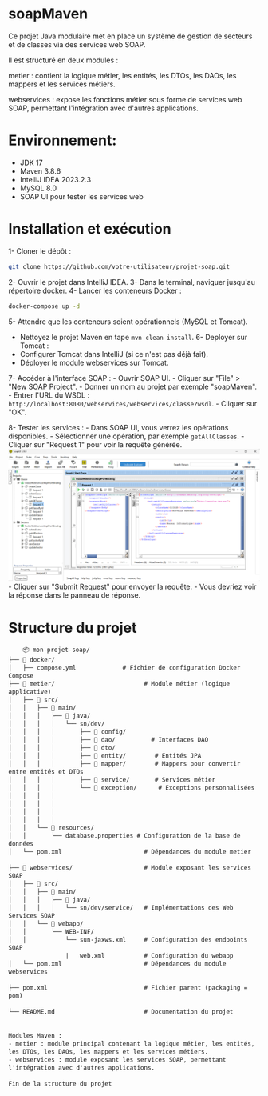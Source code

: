 # soapMaven
Ce projet Java modulaire met en place un système de gestion de secteurs et de classes via des services web SOAP.

Il est structuré en deux modules :

metier : contient la logique métier, les entités, les DTOs, les DAOs, les mappers et les services métiers.

webservices : expose les fonctions métier sous forme de services web SOAP, permettant l'intégration avec d'autres applications.

# Environnement:
- JDK 17
- Maven 3.8.6
- IntelliJ IDEA 2023.2.3
- MySQL 8.0
- SOAP UI pour tester les services web

# Installation et exécution
1- Cloner le dépôt :
```bash
git clone https://github.com/votre-utilisateur/projet-soap.git
```
2- Ouvrir le projet dans IntelliJ IDEA.
3- Dans le terminal, naviguer jusqu'au répertoire docker.
4- Lancer les conteneurs Docker :
```bash
docker-compose up -d
```
5- Attendre que les conteneurs soient opérationnels (MySQL et Tomcat).
   - Nettoyez le projet Maven en tape `mvn clean install`.
6- Deployer sur Tomcat :
   - Configurer Tomcat dans IntelliJ (si ce n'est pas déjà fait).
   - Déployer le module webservices sur Tomcat.

7- Accéder à l'interface SOAP :
    - Ouvrir SOAP UI.
    - Cliquer sur "File" > "New SOAP Project".
    - Donner un nom au projet par exemple "soapMaven".
    - Entrer l'URL du WSDL : `http://localhost:8080/webservices/webservices/classe?wsdl`.
    - Cliquer sur "OK".

8- Tester les services :
    - Dans SOAP UI, vous verrez les opérations disponibles.
    - Sélectionner une opération, par exemple `getAllClasses`.
    - Cliquer sur "Request 1" pour voir la requête générée.
    ![img_getAllClasses.png](img_getAllClasses.png)
    - Cliquer sur "Submit Request" pour envoyer la requête.
    - Vous devriez voir la réponse dans le panneau de réponse.

# Structure du projet
```
    📦 mon-projet-soap/
├── 📁 docker/
│   ├── compose.yml             # Fichier de configuration Docker Compose
├── 📁 metier/                         # Module métier (logique applicative)
│   ├── 📁 src/
│   │   ├── 📁 main/
│   │   │   ├── 📁 java/
│   │   │   │   └── sn/dev/
│   │   │   │       ├── 📁 config/
│   │   │   │       ├── 📁 dao/          # Interfaces DAO
│   │   │   │       ├── 📁 dto/          
│   │   │   │       ├── 📁 entity/        # Entités JPA
│   │   │   │       ├── 📁 mapper/        # Mappers pour convertir entre entités et DTOs
│   │   │   │       ├── 📁 service/       # Services métier
│   │   │   │       └── 📁 exception/      # Exceptions personnalisées                  
│   │   │   │       
│   │   │   │       
│   │   │   │       
│   │   │   │   
│   │   └── 📁 resources/
│   │       └── database.properties # Configuration de la base de données
│   └── pom.xml                       # Dépendances du module metier

├── 📁 webservices/                    # Module exposant les services SOAP
│   ├── 📁 src/
│   │   ├── 📁 main/
│   │   │   ├── 📁 java/
│   │   │   │   └── sn/dev/service/   # Implémentations des Web Services SOAP
│   │   └── 📁 webapp/
│   │       └── WEB-INF/
│   │           └── sun-jaxws.xml     # Configuration des endpoints SOAP
                |   web.xml           # Configuration du webapp
│   └── pom.xml                       # Dépendances du module webservices

├── pom.xml                           # Fichier parent (packaging = pom)

└── README.md                         # Documentation du projet


Modules Maven :
- metier : module principal contenant la logique métier, les entités, les DTOs, les DAOs, les mappers et les services métiers.
- webservices : module exposant les services SOAP, permettant l'intégration avec d'autres applications.

Fin de la structure du projet
```
